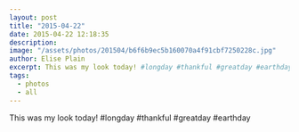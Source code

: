 ```yaml
---
layout: post
title: "2015-04-22"
date: 2015-04-22 12:18:35
description: 
image: "/assets/photos/201504/b6f6b9ec5b160070a4f91cbf7250228c.jpg"
author: Elise Plain
excerpt: This was my look today! #longday #thankful #greatday #earthday
tags: 
  - photos
  - all
---
```


This was my look today! #longday #thankful #greatday #earthday
<p></p>
